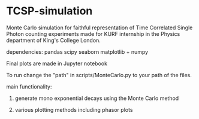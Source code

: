 # TCSP-simulation
 Monte Carlo simulation for faithful representation of Time Correlated Single Photon counting experiments made for KURF internship in the Physics department of King's College London.
 
 
 dependencies: pandas scipy seaborn matplotlib + numpy  
 
 Final plots are made in Jupyter notebook  
 
 To run change the "path" in scripts/MonteCarlo.py to your path of the files. 
 
main functionality:

1. generate mono exponential decays using the Monte Carlo method 

2. various plotting methods including phasor plots
